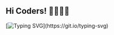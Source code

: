 ## Hi Coders! 👋👨🏻‍💻

[![Typing SVG](https://readme-typing-svg.demolab.com?font=Roboto&weight=900&size=30&duration=4000&pause=500&color=15A7F7&width=435&lines=I+am+Aryadeep+Pradhan.;Nice+to+meet+you!!!)](https://git.io/typing-svg)

<!--
**aryadeeppradhan/aryadeeppradhan** is a ✨ _special_ ✨ repository because its `README.md` (this file) appears on your GitHub profile.

Here are some ideas to get you started:

- 🔭 I’m currently working on ...
- 🌱 I’m currently learning ...
- 👯 I’m looking to collaborate on ...
- 🤔 I’m looking for help with ...
- 💬 Ask me about ...
- 📫 How to reach me: ...
- 😄 Pronouns: ...
- ⚡ Fun fact: ...
-->
